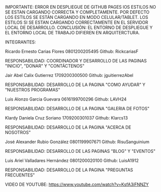IMPORTANTE: ERROR EN DESPLIEGUE DE GITHUB PAGES 
lOS ESTILOS NO SE ESTAN CARGANDO CORRECTA Y COMPLETAMENTE.
POR DEFECTO LOS ESTILOS SE ESTÁN CARGANDO EN MODO CELULAR/TABLET.
LOS ESTILOS SI SE ESTAN CARGANDO CORRECTAMENTE EN EL SERVIDOR LOCAL DE DESARROLLO.
CONCLUSIÓN: EL ENTORNO DE DESPLIEGUE Y EL ENTORNO LOCAL DE TRABAJO DIFIEREN EN 
ARQUITERCTURA.

INTEGRANTES:

Ricardo Ernesto Carias Flores 0801200205495 Github: RickcariasF

RESPONSABILIDAD: COORDINADOR Y DESARROLLO DE LAS PAGINAS "INICIO", "DONAR" Y "CONTÁCTENOS"

Jair Abel Calix Gutierrez 1709200300500 Github: jguitierrezAbel

RESPONSABILIDAD: DESARROLLO DE LA PAGINA "COMO AYUDAR" Y "NUESTROS PROGRAMAS"

Luis Alonzo Garcia Guevara 0616199700296 Github: LAVH24

RESPONSABILIDAD: DESARROLLO DE LA PAGINA "GALERIA DE FOTOS"

Klardy Daniela Cruz Soriano 1709200301037 Github: Klarcs13

RESPONSABILIDAD: DESARROLLO DE LA PAGINA "ACERCA DE NOSOTROS"

José Alexander Rubio González 0801199907671 Github: RisuSanguinium

RESPONSABILIDAD: DESARROLLO DE LAS PAGINAS "BLOG" Y "EVENTOS"

Luis Ariel Valladares Hernández 0801200020100 Github: LuisA1912

RESPONSABILIDAD: DESARROLLO DE LA PAGINA "PREGUNTAS FRECUENTES"

VIDEO DE YOUTUBE: https://www.youtube.com/watch?v=KsfA3iFNNZY
